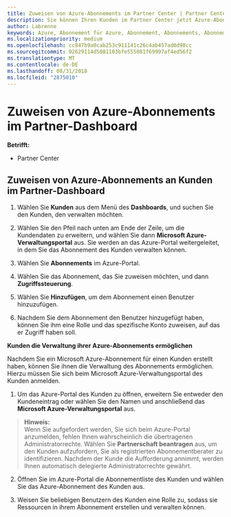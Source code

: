 ```yaml
---
title: Zuweisen von Azure-Abonnements im Partner Center | Partner Center
description: Sie können Ihren Kunden im Partner Center jetzt Azure-Abonnements zuordnen. Ihre Kunden haben auch die Möglichkeit, die Abonnements selbst zu verwalten
author: Labrenne
keywords: Azure, Abonnement für Azure, Abonnement, Abonnements, Abonnement zuweisen, Abonnement für Azure verwalten
ms.localizationpriority: medium
ms.openlocfilehash: cc847b9a0cab253c911141c26c4ab457ad0d98cc
ms.sourcegitcommit: 92629114d5081103bfe555081f69997af4ed56f2
ms.translationtype: MT
ms.contentlocale: de-DE
ms.lasthandoff: 08/31/2018
ms.locfileid: "2875010"
---
```

# <a name="assign-azure-subscriptions-in-the-partner-dashboard"></a>Zuweisen von Azure-Abonnements im Partner-Dashboard

**Betrifft:**

-  Partner Center
 
## <a name="assign-azure-subcriptions-to-your-customers-in-the-partner-dashboard"></a>Zuweisen von Azure-Abonnements an Kunden im Partner-Dashboard

1. Wählen Sie **Kunden** aus dem Menü des **Dashboards**, und suchen Sie den Kunden, den verwalten möchten.

2.  Wählen Sie den Pfeil nach unten am Ende der Zeile, um die Kundendaten zu erweitern, und wählen Sie dann **Microsoft Azure-Verwaltungsportal** aus. Sie werden an das Azure-Portal weitergeleitet, in dem Sie das Abonnement des Kunden verwalten können. 

4. Wählen Sie **Abonnements** im Azure-Portal.

5. Wählen Sie das Abonnement, das Sie zuweisen möchten, und dann **Zugriffssteuerung**.

6. Wählen Sie **Hinzufügen**, um dem Abonnement einen Benutzer hinzuzufügen. 

7. Nachdem Sie dem Abonnement den Benutzer hinzugefügt haben, können Sie ihm eine Rolle und das spezifische Konto zuweisen, auf das er Zugriff haben soll. 

**Kunden die Verwaltung ihrer Azure-Abonnements ermöglichen**

Nachdem Sie ein Microsoft Azure-Abonnement für einen Kunden erstellt haben, können Sie ihnen die Verwaltung des Abonnements ermöglichen. Hierzu müssen Sie sich beim Microsoft Azure-Verwaltungsportal des Kunden anmelden. 

1.  Um das Azure-Portal des Kunden zu öffnen, erweitern Sie entweder den Kundeneintrag oder wählen Sie den Namen und anschließend das **Microsoft Azure-Verwaltungsportal** aus.
    
 >**Hinweis:** <br> Wenn Sie aufgefordert werden, Sie sich beim Azure-Portal anzumelden, fehlen Ihnen wahrscheinlich die übertragenen Administratorrechte. Wählen Sie **Partnerschaft beantragen** aus, um den Kunden aufzufordern, Sie als registrierten Abonnementberater zu identifizieren. Nachdem der Kunde die Aufforderung annimmt, werden Ihnen automatisch delegierte Administratorrechte gewährt. 

2.  Öffnen Sie im Azure-Portal die Abonnementliste des Kunden und wählen Sie das Azure-Abonnement des Kunden aus.

3.  Weisen Sie beliebigen Benutzern des Kunden eine Rolle zu, sodass sie Ressourcen in ihrem Abonnement erstellen und verwalten können.


